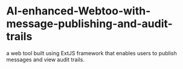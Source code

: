 # AI-enhanced-Webtoo-with-message-publishing-and-audit-trails
 a web tool built using ExtJS framework that enables users to publish messages and view audit trails.
